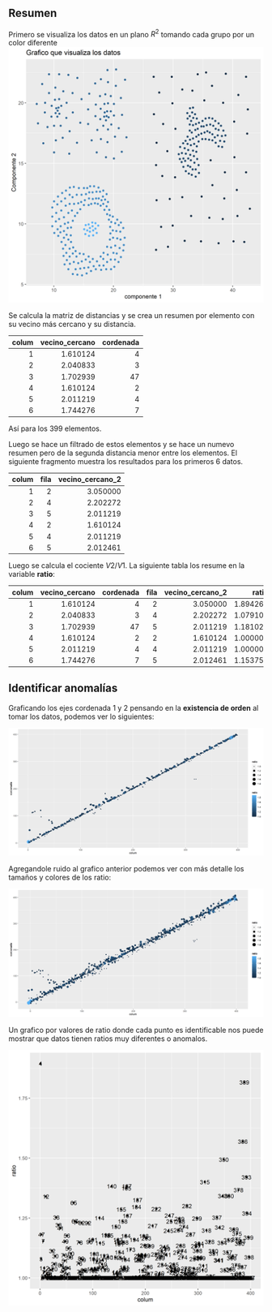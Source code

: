 ## Resumen

Primero se visualiza los datos en un plano $R^2$ tomando cada grupo por un color diferente
![imagen](https://github.com/crissthiandi/Sistemas-Complejos/blob/master/Anomalias/vista.png)

Se calcula la matriz de distancias y se crea un resumen por elemento con su vecino más cercano y su distancia.

| colum| vecino_cercano| cordenada|
|-----:|--------------:|---------:|
|     1|       1.610124|         4|
|     2|       2.040833|         3|
|     3|       1.702939|        47|
|     4|       1.610124|         2|
|     5|       2.011219|         4|
|     6|       1.744276|         7|

Así para los 399 elementos.

Luego se hace un filtrado de estos elementos y se hace un numevo resumen pero de la segunda distancia menor entre los elementos. El siguiente fragmento muestra los resultados para los primeros 6 datos.

| colum| fila| vecino_cercano_2|
|-----:|----:|----------------:|
|     1|    2|         3.050000|
|     2|    4|         2.202272|
|     3|    5|         2.011219|
|     4|    2|         1.610124|
|     5|    4|         2.011219|
|     6|    5|         2.012461|

Luego se calcula el cociente $V2/V1$. La siguiente tabla los resume en la variable **ratio**:

| colum| vecino_cercano| cordenada| fila| vecino_cercano_2|    ratio|
|-----:|--------------:|---------:|----:|----------------:|--------:|
|     1|       1.610124|         4|    2|         3.050000| 1.894264|
|     2|       2.040833|         3|    4|         2.202272| 1.079104|
|     3|       1.702939|        47|    5|         2.011219| 1.181028|
|     4|       1.610124|         2|    2|         1.610124| 1.000000|
|     5|       2.011219|         4|    4|         2.011219| 1.000000|
|     6|       1.744276|         7|    5|         2.012461| 1.153751|

## Identificar anomalías

Graficando los ejes cordenada 1 y 2 pensando en la **existencia de orden** al tomar los datos, podemos ver lo siguientes:

![imagen](https://github.com/crissthiandi/Sistemas-Complejos/blob/master/Anomalias/por_cordenada.png)

Agregandole ruido al grafico anterior podemos ver con más detalle los tamaños y colores de los ratio:

![imagen](https://github.com/crissthiandi/Sistemas-Complejos/blob/master/Anomalias/por_cordenada_ruidizado.png)

Un grafico por valores de ratio donde cada punto es identificable nos puede mostrar que datos tienen ratios muy diferentes o anomalos.

![imagen](https://github.com/crissthiandi/Sistemas-Complejos/blob/master/Anomalias/por_ratio.png)

